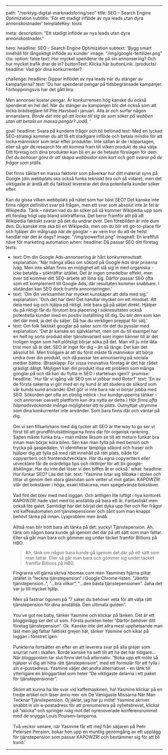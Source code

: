 ---

path: "/verktyg-digital-marknadsforing/seo"
title: SEO – Search Engine Optimization
subtitle: 'För ett stadigt inflöde av nya leads utan dyra annonskostnader'
templateKey: tools

meta: 
  description: "Ett stadigt inflöde av nya leads utan dyra annonskostnader."

hero:
  headline: SEO – Search Engine Optimization
  subtext: 'Bygg smart innehåll för långsiktigt inflöde av kunder'
  image: "/img/google-fertilizer.png"
  cta:
    option: false
    text: Hur mycket spenderar de på sin annonsering? Och hur mycket trafik drar de in?
    buttonText: Klicka här
    buttonLink: /products/
    headline: Vad gör dina konkurrenter?

challenge:
  headline: Dippar inflödet av nya leads när du stänger av kampanjerna?
  text: 'Du har spenderat pengar på tidsbegränsade kampanjer. Förhoppningsvis har det gått bra.<br><br>Men annonser kostar pengar. Är konkurrensen hög kanske du också spenderat en hel del. När du stänger av kampanjen blir det också som att locka brädseglare till Pite Havsbad i januari. Alla är och surfar någon annanstans. <em>Borde det inte gå att locka till sig de som söker på webben utan att betala en massa pengar? Jodå. </em>'

goal:
  headline: Svara på kundens frågor och bli belönad
  text: Med en lyckad SEO-strategi kommer du att få ett stadigare inflöde och betala mindre för att locka människor som letar efter produkter. Inte sällan är de i köpartagen, eller så gör de research för att komma fram till vilken produkt de ska välja. Ditt företag och dina produkter kan bli en av de hetaste förslagen för dem. <em>Det du behöver göra är att skapa webbsidor som kort och gott svarar på de frågor som ställs.</em><br><br>Det finns såklart en massa faktorer som påverkar hur ditt material syns på Google (din webbplats ska också funka tekniskt bra och så vidare), men det viktigaste är ändå att du faktiskt levererar det dina potentiella kunder söker efter.<br><br>Kan du gissa vilken webbplats på nätet som har bäst SEO? Det kanske inte finns något definitivt svar på frågan, men ett svar som absolut inte är fel är Wikipedia. Tänk – nästan vad du än söker på så kommer Wikipedia upp som ett förslag högt upp bland sökträffarna. Det beror framför allt på att Wikipedia faktiskt svarar på det du undrar över. Den förebilden är inte dum den. Du kanske inte ska bli en Wikipedia, men om du blir ett go-to-place för och hjälper din målgrupp när de googlar – av vem tror du att de helst handlar när det är dags? 
  image: "/img/powerfist.png"
  imagealt: En kraftfull näve för marketing automation
when:
  headline: Då passar SEO ditt företag
  texts:
  - text: Om din Google Ads-annonsering är hårt konkurrensutsatt
    explanation: 'När många slåss om sökord på Google Ads drar priserna iväg. Men inte sällan finns en möjlighet att slå sig in med organiska - icke betalda – sökträffar istället. Det är ingen omedelbar effekt, men över tid kommer ditt SEO-arbete att löna sig. Därför passar SEO ofta som ett komplement till Google Ads, där resultaten kommer snabbare. I slutändan kan SEO dock trumfa annonseringen.'
  - text: 'Om din verksamhet har mycket kunskaper att dela med sig.'  
    explanation: 'Och det har den! Det handlar mycket om ett mindset. Att dela med sig och hjälpa på riktigt. Inte bara gå på säljet direkt. Hjälper du på riktigt får du förutom bra placering i sökresultaten också potentiella kunder med en positiv inställning till dig. Du blir den som kan det där med, ja det du säljer. Då har du verkligen preppat för sälj.'
  - text: Om folk faktiskt googlar på saker som rör det du pysslar med
    explanation: 'Det är kanske en självklarhet, men om du till exempel har en helt ny sorts produkt eller tjänstevariant som ingen känner till är det troligen ingen som helt plötsligt börjar söka på det. Man vill ju inte låta trist men så är det. SEO är inget för dig – än så länge.  Det kan det absolut bli. Men troligare är att du först måste få människor att börja undra över din produkt, och då passar tex annonsering på sociala medier bättre. (Brasklapp: För vissa innovativa företag är det här rådet gräsligt dåligt. Möjligen kan din produkt lösa ett problem som många googlar på och då kan du flytta in SEO i startelvan igen!)'
promise:
  headline: 'Hur får vi igång vår SEO om vi jobbar med Rotor?'
  text: 'En av de första sakerna vi gör med en ny kund är att studera de sökord som vår kunds kund använder (Det gör vi inte bara när vi börjar jobba med SEO. Sökorden ger ofta en otrolig inblick i hur kundgrupperna tänker – och annonser oavsett plattform kan dra nytta av detta.)  <em>Här finns ofta häpnadsväckande många möjligheter att ta plats</em>. Outnyttjat utrymme som dina konkurrenter inte använder. Som bara finns där och väntar på dig.<br><br>Om vi sen tillsammans med dig tycker att SEO är the way to go ser vi först till att grundförutsättningarna finns där för organisk rankning. Sajten måste funka bra – man måste liksom se till att motorn funkar bra innan man börjar köra bilen. Sen kan man fylla på med bensin och trycka på gaspedalen. Vi identifierar lämpliga sökord och fraser och hjälper dig att fylla på med rätt innehåll på rätt plats, både för copywriters och frontendutvecklare. Har du egna copywriters eller utvecklare får de ovärdeliga tips och riktlinjer för att bli google-älsklingar. Har du inte det löser vi den biffen åt er också.'
what:
  headline: Hur funkar SEO? Läs det här.
  text: 'Yasmine lutar sig tillbaka i stolen och tittar ut genom den stora glasrutan som vetter ut mot gatan. KAPOWZR! står det bokstäver i höga, exakt tillskurna, men spegelvända bokstäver.<br><br> Vad fint det blev med med loggan. Och äntligen lite luftigt i nya kontoret. KAPOWZR! hade växt med tio anställda på bara ett år. Fantastiskt men också lite galet. Samtidigt har det börjat det dyka upp fler och fler frågor vid kaffeautomaten om tjänstepensioner och sånt som man knappt behövt tänka på innan. Lyxproblem men ändå.<br><br>  Alltså man blir trött bara att tänka på det, yucky! Tjänstepension. Ah, tänk om någon bara kunde gå igenom det där på ett sätt som man fattar. Eller så går man bara och gömmer sig under täcket framför Billions på HBO. <blockquote>Ah, tänk om någon bara kunde gå igenom det där på ett sätt som man fattar. Eller så går man bara och gömmer sig under täcket framför Billions på HBO.</blockquote>Fingrarna vill gärna skriva hbomax.com men Yasmines hjärna plitar istället in ”teckna tjänstepension” i Google Chrome-listen. ”Jämför tjänstepension..”, ”…bra vilkor”, "...den bästa tjänstepensionen”.  Jaha det var ju till mycket hjälp. <br><br> Men så fastnar ögonen på ”7 saker du behöver veta för att välja rätt tjänstepension för dina anställda. Den ultimata guiden”. <br><br> You’ve got me baby, tänker Yasmine och klickar på länken. Det är ett blogginlägg ser det ut som. Första punkten heter ”Därför behöver ditt företag tjänstepension”. Ok. Kanske inte det allra mest upphetsande man läst men jag fattar faktiskt grejen här, tänker Yasmine och kikar på loggan i fönstret igen. <br><br> Punkterna fortsätter en efter en att leverera svar på alla grejer som snurrat runt i skallen. Borde kanske ha sett till att ha det här tidigare… När bloggposten tar slut finns det två alternativ. ”Boka upp ett möte så hjälper vi dig att hitta rätt tjänstepension”,  med ett formulär för att fylla i sin e-postadress. Yasmine väljer det andra alternativet - en länk till ytterligare en bloggartikel som heter ”De viktigaste delarna i ett paket för tjänstepensioner”. <br><br> Skönt att kunna ha lite svar vid kaffemaskinen, ha! Yasmine klickar på en tredje artikel och läser ännu mer om De Vanligaste Missarna När Man Tecknar Tjänstepension. Oj jäklar, jag har ju möte! Yasmine skriver snabbt in sin e-postadress för att prenumerera på nyhetsbrevet, klickar på ”skicka” och springer iväg mot det nyrenoverade konferensrummet med de snygga Louis Poulsen-lamporna. <br><br> Två veckor senare, när Yasmine får ett mejl från säljaren på Pehr Petersen Pension, bokar hon upp en muntlig genomgång av ett upplägg för tjänstepension som passar KAPOWZR! och bestämmer sig för att bli kund.'

---